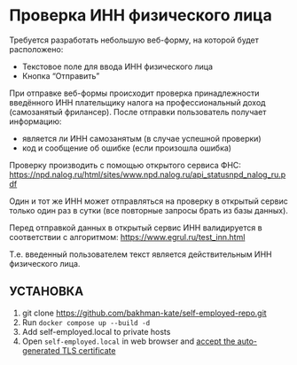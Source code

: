 # Проверка ИНН физического лица

Требуется разработать небольшую веб-форму, на которой будет расположено:
- Текстовое поле для ввода ИНН физического лица
- Кнопка “Отправить”

При отправке веб-формы происходит проверка принадлежности введённого ИНН плательщику налога на профессиональный доход (самозанятый фрилансер). После отправки пользователь получает информацию:
- является ли ИНН самозанятым (в случае успешной проверки)
- код и сообщение об ошибке (если произошла ошибка)

Проверку производить с помощью открытого сервиса ФНС:
https://npd.nalog.ru/html/sites/www.npd.nalog.ru/api_statusnpd_nalog_ru.pdf

Один и тот же ИНН может отправляться на проверку в открытый сервис только один раз в сутки (все повторные запросы брать из базы данных).

Перед отправкой данных в открытый сервис ИНН валидируется в соответствии с алгоритмом:
https://www.egrul.ru/test_inn.html

Т.е. введенный пользователем текст является действительным ИНН физического лица.

## УСТАНОВКА
1. git clone https://github.com/bakhman-kate/self-employed-repo.git
2. Run `docker compose up --build -d`
3. Add self-employed.local to private hosts
4. Open `self-employed.local` in web browser and [accept the auto-generated TLS certificate](https://stackoverflow.com/a/15076602/1352334)
